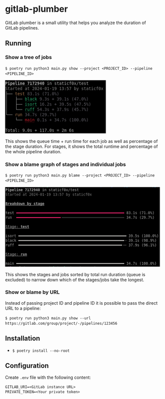 # gitlab-plumber

GitLab plumber is a small utility that helps you analyze the duration
of GitLab pipelines.

## Running

### Show a tree of jobs

`$ poetry run python3 main.py show --project <PROJECT_ID> --pipeline <PIPELINE_ID>`

![Pipeline tree](images/show.png)

This shows the queue time + run time for each job as well as percentage of the
stage duration. For stages, it shows the total runtime and percentage of the
whole pipeline duration.

### Show a blame graph of stages and individual jobs

`$ poetry run python3 main.py blame --project <PROJECT_ID> --pipeline <PIPELINE_ID>`

![Blame graph](images/blame.png)

This shows the stages and jobs sorted by total run duration (queue is excluded)
to narrow down which of the stages/jobs take the longest.

### Show or blame by URL

Instead of passing project ID and pipeline ID it is possible to pass the direct URL
to a pipeline:

`$ poetry run python3 main.py show --url https://gitlab.com/group/project/-/pipelines/123456`

## Installation

- `$ poetry install --no-root`

## Configuration

Create `.env` file with the following content:

```
GITLAB_URI=<GitLab instance URL>
PRIVATE_TOKEN=<Your private token>
```
